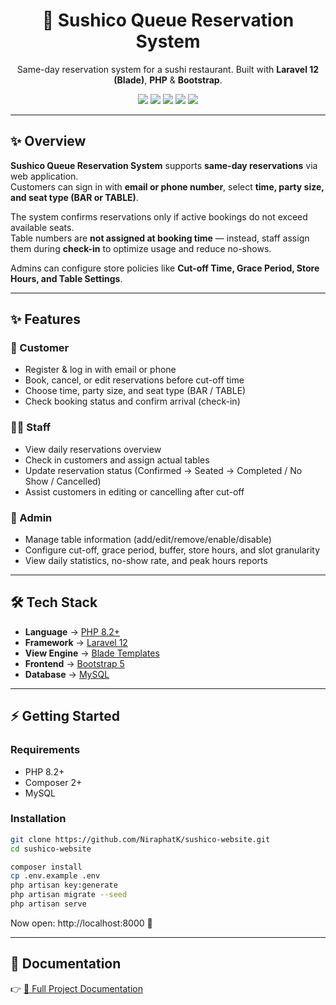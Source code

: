 <h1 align="center">🍣 Sushico Queue Reservation System</h1>
<p align="center">
  Same-day reservation system for a sushi restaurant.  
  Built with <b>Laravel 12 (Blade)</b>, <b>PHP</b> & <b>Bootstrap</b>.
</p>

<p align="center">
  <img src="https://img.shields.io/badge/PHP-8.2+-777BB4?logo=php"/>
  <img src="https://img.shields.io/badge/Laravel-12-FF2D20?logo=laravel"/>
  <img src="https://img.shields.io/badge/Blade-Template-orange"/>
  <img src="https://img.shields.io/badge/Bootstrap-5-7952B3?logo=bootstrap"/>
  <img src="https://img.shields.io/badge/MySQL-Database-4479A1?logo=mysql"/>
</p>

---

## ✨ Overview
**Sushico Queue Reservation System** supports **same-day reservations** via web application.  
Customers can sign in with **email or phone number**, select **time, party size, and seat type (BAR or TABLE)**.  

The system confirms reservations only if active bookings do not exceed available seats.  
Table numbers are **not assigned at booking time** — instead, staff assign them during **check-in** to optimize usage and reduce no-shows.  

Admins can configure store policies like **Cut-off Time, Grace Period, Store Hours, and Table Settings**.  

---

## ✨ Features
### 👤 Customer
- Register & log in with email or phone  
- Book, cancel, or edit reservations before cut-off time  
- Choose time, party size, and seat type (BAR / TABLE)  
- Check booking status and confirm arrival (check-in)  

### 🧑‍🍳 Staff
- View daily reservations overview  
- Check in customers and assign actual tables  
- Update reservation status (Confirmed → Seated → Completed / No Show / Cancelled)  
- Assist customers in editing or cancelling after cut-off  

### 🔧 Admin
- Manage table information (add/edit/remove/enable/disable)  
- Configure cut-off, grace period, buffer, store hours, and slot granularity  
- View daily statistics, no-show rate, and peak hours reports  

---

## 🛠 Tech Stack
- **Language** → [PHP 8.2+](https://www.php.net/)  
- **Framework** → [Laravel 12](https://laravel.com/)  
- **View Engine** → [Blade Templates](https://laravel.com/docs/12.x/blade)  
- **Frontend** → [Bootstrap 5](https://getbootstrap.com/)  
- **Database** → [MySQL](https://www.mysql.com/)
---

## ⚡ Getting Started
### Requirements
- PHP 8.2+  
- Composer 2+  
- MySQL

### Installation
```bash
git clone https://github.com/NiraphatK/sushico-website.git
cd sushico-website

composer install
cp .env.example .env
php artisan key:generate
php artisan migrate --seed
php artisan serve
```
Now open: http://localhost:8000 🎉

---

## 📄 Documentation
👉 [📘 Full Project Documentation](https://github.com/NiraphatK/sushico-website/blob/main/Document/%E0%B8%A7%E0%B8%B4%E0%B9%80%E0%B8%84%E0%B8%A3%E0%B8%B2%E0%B8%B0%E0%B8%AB%E0%B9%8C%E0%B9%81%E0%B8%A5%E0%B8%B0%E0%B8%AD%E0%B8%AD%E0%B8%81%E0%B9%81%E0%B8%9A%E0%B8%9A%E0%B8%A3%E0%B8%B0%E0%B8%9A%E0%B8%9A%E0%B8%AB%E0%B8%A3%E0%B8%B7%E0%B8%AD%E0%B9%80%E0%B8%A7%E0%B9%87%E0%B8%9A%E0%B9%84%E0%B8%8B%E0%B8%95%E0%B9%8C.pdf)  


